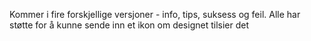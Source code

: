 Kommer i fire forskjellige versjoner - info, tips, suksess og feil.
Alle har støtte for å kunne sende inn et ikon om designet tilsier det

